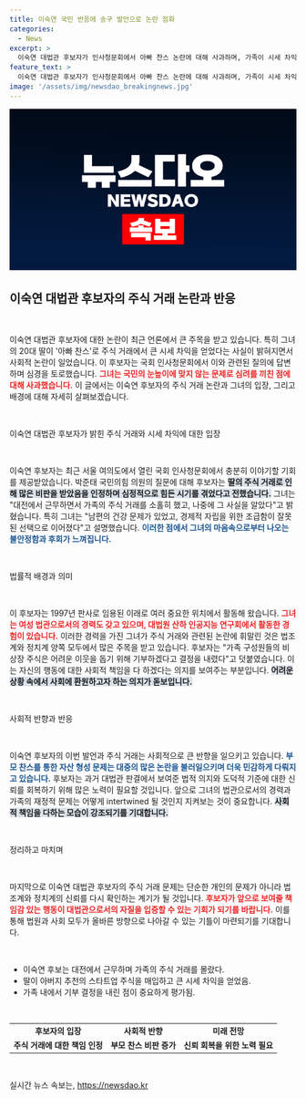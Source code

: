 ```yaml
---
title: 이숙연 국민 반응에 송구 발언으로 논란 점화
categories:
  - News
excerpt: >
  이숙연 대법관 후보자가 인사청문회에서 아빠 찬스 논란에 대해 사과하며, 가족이 시세 차익 비상장주식을 기부하기로 결정했다고 밝혔습니다. 자세한 내용은 기사에서 확인하세요!
feature_text: >
  이숙연 대법관 후보자가 인사청문회에서 아빠 찬스 논란에 대해 사과하며, 가족이 시세 차익 비상장주식을 기부하기로 결정했다고 밝혔습니다. 자세한 내용은 기사에서 확인하세요!
image: '/assets/img/newsdao_breakingnews.jpg'
---
```


<p><img src="/assets/img/newsdao_breakingnews.jpg" alt="flaretime 속보" /></p>

<h2 data-ke-size="size26">이숙연 대법관 후보자의 주식 거래 논란과 반응</h2>

<p data-ke-size="size16">&nbsp;</p>

<p>이숙연 대법관 후보자에 대한 논란이 최근 언론에서 큰 주목을 받고 있습니다. 특히 그녀의 20대 딸이 '아빠 찬스'로 주식 거래에서 큰 시세 차익을 얻었다는 사실이 밝혀지면서 사회적 논란이 일었습니다. 이 후보자는 국회 인사청문회에서 이와 관련된 질의에 답변하며 심경을 토로했습니다. <b><span style="color: #ee2323;">그녀는 국민의 눈높이에 맞지 않는 문제로 심려를 끼친 점에 대해 사과했습니다.</span></b> 이 글에서는 이숙연 후보자의 주식 거래 논란과 그녀의 입장, 그리고 배경에 대해 자세히 살펴보겠습니다.</p>

<p data-ke-size="size16">&nbsp;</p>

<p>이숙연 대법관 후보자가 밝힌 주식 거래와 시세 차익에 대한 입장</p>

<p data-ke-size="size16">&nbsp;</p>

<p>이숙연 후보자는 최근 서울 여의도에서 열린 국회 인사청문회에서 충분히 이야기할 기회를 제공받았습니다. 박준태 국민의힘 의원의 질문에 대해 후보자는 <b><span style="background-color: #21538527;">딸의 주식 거래로 인해 많은 비판을 받았음을 인정하며 심정적으로 힘든 시기를 겪었다고 전했습니다.</span></b> 그녀는 "대전에서 근무하면서 가족의 주식 거래를 소홀히 했고, 나중에 그 사실을 알았다"고 밝혔습니다. 특히 그녀는 "남편의 건강 문제가 있었고, 경제적 자립을 위한 조급함이 잘못된 선택으로 이어졌다"고 설명했습니다. <b><span style="color: #1a5490;">이러한 점에서 그녀의 마음속으로부터 나오는 불안정함과 후회가 느껴집니다.</span></b></p>

<p data-ke-size="size16">&nbsp;</p>

<p>법률적 배경과 의미</p>

<p data-ke-size="size16">&nbsp;</p>

<p>이 후보자는 1997년 판사로 임용된 이래로 여러 중요한 위치에서 활동해 왔습니다. <b><span style="color: #ee2323;">그녀는 여성 법관으로서의 경력도 갖고 있으며, 대법원 산하 인공지능 연구회에서 활동한 경험이 있습니다.</span></b> 이러한 경력을 가진 그녀가 주식 거래와 관련된 논란에 휘말린 것은 법조계와 정치계 양쪽 모두에서 많은 주목을 받고 있습니다. 후보자는 "가족 구성원들의 비상장 주식은 어려운 이웃을 돕기 위해 기부하겠다고 결정을 내렸다"고 덧붙였습니다. 이는 자신의 행동에 대한 사회적 책임을 다 하겠다는 의지를 보여주는 부분입니다. <b><span style="background-color: #21538527;">어려운 상황 속에서 사회에 환원하고자 하는 의지가 돋보입니다.</span></b></p>

<p data-ke-size="size16">&nbsp;</p>

<p>사회적 반향과 반응</p>

<p data-ke-size="size16">&nbsp;</p>

<p>이숙연 후보자의 이번 발언과 주식 거래는 사회적으로 큰 반향을 일으키고 있습니다. <b><span style="color: #1a5490;">부모 찬스를 통한 자산 형성 문제는 대중의 많은 논란을 불러일으키며 더욱 민감하게 다뤄지고 있습니다.</span></b> 후보자는 과거 대법관 판결에서 보여준 법적 의지와 도덕적 기준에 대한 신뢰를 회복하기 위해 많은 노력이 필요할 것입니다. 앞으로 그녀의 법관으로서의 경력과 가족의 재정적 문제는 어떻게 intertwined 될 것인지 지켜보는 것이 중요합니다. <b><span style="background-color: #21538527;">사회적 책임을 다하는 모습이 강조되기를 기대합니다.</span></b></p>

<p data-ke-size="size16">&nbsp;</p>

<p>정리하고 마치며</p>

<p data-ke-size="size16">&nbsp;</p>

<p>마지막으로 이숙연 대법관 후보자의 주식 거래 문제는 단순한 개인의 문제가 아니라 법조계와 정치계의 신뢰를 다시 확인하는 계기가 될 것입니다. <b><span style="color: #ee2323;">후보자가 앞으로 보여줄 책임감 있는 행동이 대법관으로서의 자질을 입증할 수 있는 기회가 되기를 바랍니다.</span></b> 이를 통해 법원과 사회 모두가 올바른 방향으로 나아갈 수 있는 기틀이 마련되기를 기대합니다. </p>

<p data-ke-size="size16">&nbsp;</p>

<ul>
<li>이숙연 후보는 대전에서 근무하며 가족의 주식 거래를 몰랐다.</li>
<li>딸이 아버지 추천의 스타트업 주식을 매입하고 큰 시세 차익을 얻었음.</li>
<li>가족 내에서 기부 결정을 내린 점이 중요하게 평가됨.</li>
</ul>

<p data-ke-size="size16">&nbsp;</p>

<table>
<tr>
<td style="text-align: center; height: 17px;"><b>후보자의 입장</b></td>
<td style="text-align: center; height: 17px;"><b>사회적 반향</b></td>
<td style="text-align: center; height: 17px;"><b>미래 전망</b></td>
</tr>
<tr>
<td style="text-align: center; height: 17px;"><b>주식 거래에 대한 책임 인정</b></td>
<td style="text-align: center; height: 17px;"><b>부모 찬스 비판 증가</b></td>
<td style="text-align: center; height: 17px;"><b>신뢰 회복을 위한 노력 필요</b></td>
</tr>
</table>

<p data-ke-size="size16">&nbsp;</p>
실시간 뉴스 속보는, <a href="https://newsdao.kr" rel="dofollow">https://newsdao.kr</a>


